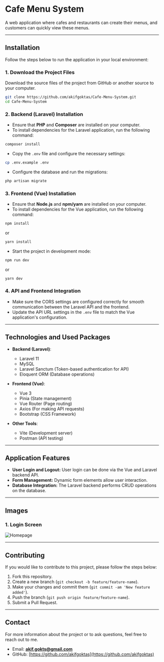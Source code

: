 # Cafe Menu System

A web application where cafes and restaurants can create their menus, and customers can quickly view these menus.

---

## **Installation**

Follow the steps below to run the application in your local environment:

### 1. **Download the Project Files**

Download the source files of the project from GitHub or another source to your computer.

```bash
git clone https://github.com/akifgoktas/Cafe-Menu-System.git
cd Cafe-Menu-System
```

### 2. **Backend (Laravel) Installation**

-   Ensure that **PHP** and **Composer** are installed on your computer.
-   To install dependencies for the Laravel application, run the following command:

```bash
composer install
```

-   Copy the `.env` file and configure the necessary settings:

```bash
cp .env.example .env
```

-   Configure the database and run the migrations:

```bash
php artisan migrate
```

### 3. **Frontend (Vue) Installation**

-   Ensure that **Node.js** and **npm/yarn** are installed on your computer.
-   To install dependencies for the Vue application, run the following command:

```bash
npm install
```

or

```bash
yarn install
```

-   Start the project in development mode:

```bash
npm run dev
```

or

```bash
yarn dev
```

### 4. **API and Frontend Integration**

-   Make sure the CORS settings are configured correctly for smooth communication between the Laravel API and the frontend.
-   Update the API URL settings in the `.env` file to match the Vue application's configuration.

---

## **Technologies and Used Packages**

-   **Backend (Laravel)**:
    -   Laravel 11
    -   MySQL
    -   Laravel Sanctum (Token-based authentication for API)
    -   Eloquent ORM (Database operations)
-   **Frontend (Vue)**:

    -   Vue 3
    -   Pinia (State management)
    -   Vue Router (Page routing)
    -   Axios (For making API requests)
    -   Bootstrap (CSS Framework)

-   **Other Tools**:
    -   Vite (Development server)
    -   Postman (API testing)

---

## **Application Features**

-   **User Login and Logout:** User login can be done via the Vue and Laravel backend API.
-   **Form Management:** Dynamic form elements allow user interaction.
-   **Database Integration:** The Laravel backend performs CRUD operations on the database.

---

## **Images**

### 1. **Login Screen**

![Homepage](./public/assets/img/login.png)

---

## **Contributing**

If you would like to contribute to this project, please follow the steps below:

1. Fork this repository.
2. Create a new branch (`git checkout -b feature/feature-name`).
3. Make your changes and commit them (`git commit -am 'New feature added'`).
4. Push the branch (`git push origin feature/feature-name`).
5. Submit a Pull Request.

---

## **Contact**

For more information about the project or to ask questions, feel free to reach out to me.

-   Email: **akif.gokts@gmail.com**
-   GitHub: [https://github.com/akifgoktas](https://github.com/akifgoktas)
